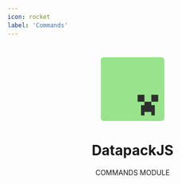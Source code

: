 ```yaml
---
icon: rocket
label: 'Commands'
---
```


#

<div align="center">
  <a href="https://datapack.js.org">
    <img alt="Datapack.js logo" src="../../static/logo.svg" width="128">
  </a>
  <h1>DatapackJS</h1>
  <span>COMMANDS MODULE</span>
</div>
